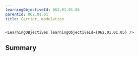 ```yaml
---
learningObjectiveId: 062.01.01.05
parentId: 062.01.01
title: Carrier, modulation
---
```


```tsx eval
<LearningOBjectives learningObjectiveId={062.01.01.05} />
```

## Summary
